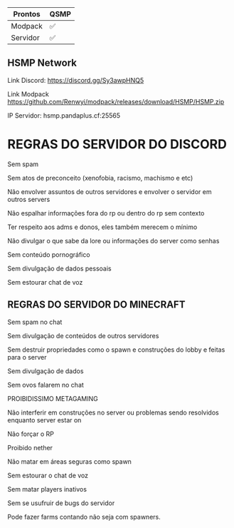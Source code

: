 


| Prontos |QSMP|
| ------------- | ------------- |
| Modpack|✅|
| Servidor|✅|

<p align="center">

## HSMP Network

Link Discord: https://discord.gg/Sy3awpHNQ5


Link Modpack https://github.com/Renwyi/modpack/releases/download/HSMP/HSMP.zip



IP Servidor: hsmp.pandaplus.cf:25565

# REGRAS DO SERVIDOR DO DISCORD
Sem spam

Sem atos de preconceito (xenofobia, racismo, machismo e etc)

Não envolver assuntos de outros servidores e envolver o servidor em outros servers

Não espalhar informações fora do rp ou dentro do rp sem contexto

Ter respeito aos adms e donos, eles também merecem o mínimo

Não divulgar o que sabe da lore ou informações do server como senhas

Sem conteúdo pornográfico

Sem divulgação de dados pessoais

Sem estourar chat de voz


## REGRAS DO SERVIDOR DO MINECRAFT



Sem spam no chat

Sem divulgação de conteúdos de outros servidores

Sem destruir propriedades como o spawn e construções do lobby e feitas para o server

Sem divulgação de dados

Sem ovos falarem no chat

PROIBIDISSIMO METAGAMING

Não interferir em construções no server ou problemas sendo resolvidos enquanto server estar on

Não forçar o RP

Proibido nether

Não matar em áreas seguras como spawn

Sem estourar o chat de voz

Sem matar players inativos

Sem se usufruir de bugs do servidor

Pode fazer farms contando não seja com spawners.
